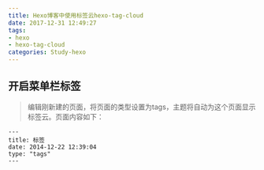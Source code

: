 ```yaml
---
title: Hexo博客中使用标签云hexo-tag-cloud
date: 2017-12-31 12:49:27
tags:
- hexo
- hexo-tag-cloud
categories: Study-hexo
---
```

## 开启菜单栏标签
>编辑刚新建的页面，将页面的类型设置为tags，主题将自动为这个页面显示标签云。页面内容如下：

```
---
title: 标签
date: 2014-12-22 12:39:04
type: "tags"
---
```